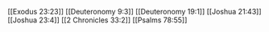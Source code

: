 [[Exodus 23:23]]
[[Deuteronomy 9:3]]
[[Deuteronomy 19:1]]
[[Joshua 21:43]]
[[Joshua 23:4]]
[[2 Chronicles 33:2]]
[[Psalms 78:55]]
